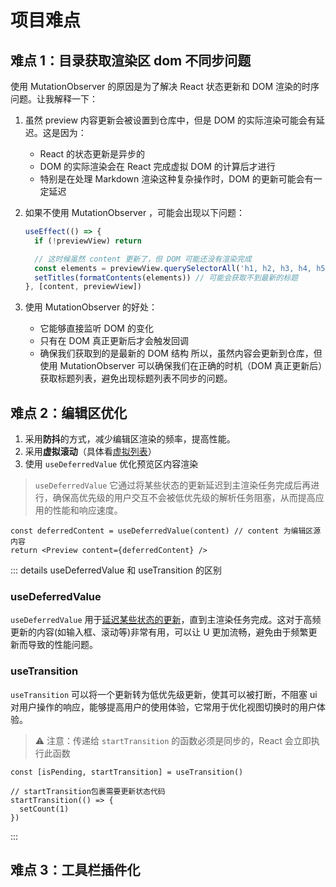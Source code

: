 # 项目难点

## 难点 1：目录获取渲染区 dom 不同步问题

使用 MutationObserver 的原因是为了解决 React 状态更新和 DOM 渲染的时序问题。让我解释一下：

1. 虽然 preview 内容更新会被设置到仓库中，但是 DOM 的实际渲染可能会有延迟。这是因为：

   - React 的状态更新是异步的
   - DOM 的实际渲染会在 React 完成虚拟 DOM 的计算后才进行
   - 特别是在处理 Markdown 渲染这种复杂操作时，DOM 的更新可能会有一定延迟

2. 如果不使用 MutationObserver ，可能会出现以下问题：

   ```typescript
   useEffect(() => {
     if (!previewView) return

     // 这时候虽然 content 更新了，但 DOM 可能还没有渲染完成
     const elements = previewView.querySelectorAll('h1, h2, h3, h4, h5, h6')
     setTitles(formatContents(elements)) // 可能会获取不到最新的标题
   }, [content, previewView])
   ```

3. 使用 MutationObserver 的好处：
   - 它能够直接监听 DOM 的变化
   - 只有在 DOM 真正更新后才会触发回调
   - 确保我们获取到的是最新的 DOM 结构
     所以，虽然内容会更新到仓库，但使用 MutationObserver 可以确保我们在正确的时机（DOM 真正更新后）获取标题列表，避免出现标题列表不同步的问题。

## 难点 2：编辑区优化

1. 采用**防抖**的方式，减少编辑区渲染的频率，提高性能。
2. 采用**虚拟滚动**（具体看[虚拟列表](../../性能优化/虚拟列表.html)）
3. 使用 `useDeferredValue` 优化预览区内容渲染

> `useDeferredValue` 它通过将某些状态的更新延迟到主渲染任务完成后再进行，确保高优先级的用户交互不会被低优先级的解析任务阻塞，从而提高应用的性能和响应速度。

```tsx
const deferredContent = useDeferredValue(content) // content 为编辑区源内容
return <Preview content={deferredContent} />
```

::: details useDeferredValue 和 useTransition 的区别

### useDeferredValue

`useDeferredValue` 用于<u>延迟某些状态的更新</u>，直到主渲染任务完成。这对于高频更新的内容(如输入框、滚动等)非常有用，可以让 U 更加流畅，避免由于频繁更新而导致的性能问题。

### useTransition

`useTransition` 可以将一个更新转为低优先级更新，使其可以被打断，不阻塞 ui 对用户操作的响应，能够提高用户的使用体验，它常用于优化视图切换时的用户体验。

> ⚠️ 注意：传递给 `startTransition` 的函数必须是同步的，React 会立即执行此函数

```tsx
const [isPending, startTransition] = useTransition()

// startTransition包裹需要更新状态代码
startTransition(() => {
  setCount(1)
})
```

:::

## 难点 3：工具栏插件化

